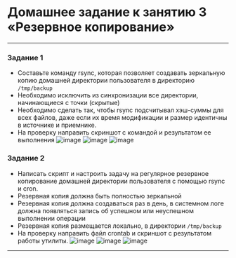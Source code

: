 # Домашнее задание к занятию 3 «Резервное копирование»

------



### Задание 1
- Составьте команду rsync, которая позволяет создавать зеркальную копию домашней директории пользователя в директорию `/tmp/backup`
- Необходимо исключить из синхронизации все директории, начинающиеся с точки (скрытые)
- Необходимо сделать так, чтобы rsync подсчитывал хэш-суммы для всех файлов, даже если их время модификации и размер идентичны в источнике и приемнике.
- На проверку направить скриншот с командой и результатом ее выполнения
![image](https://github.com/rulezzz7373/Netology/assets/138396672/87574d20-363e-461f-9a6d-61e59f271df2)
![image](https://github.com/rulezzz7373/Netology/assets/138396672/d678fc16-fa54-4501-b979-b56d852c6d2e)
![image](https://github.com/rulezzz7373/Netology/assets/138396672/9706517b-0f94-4fb8-8bd1-a880653c67db)




### Задание 2
- Написать скрипт и настроить задачу на регулярное резервное копирование домашней директории пользователя с помощью rsync и cron.
- Резервная копия должна быть полностью зеркальной
- Резервная копия должна создаваться раз в день, в системном логе должна появляться запись об успешном или неуспешном выполнении операции
- Резервная копия размещается локально, в директории `/tmp/backup`
- На проверку направить файл crontab и скриншот с результатом работы утилиты.
![image](https://github.com/rulezzz7373/Netology/assets/138396672/7c8497cd-f7d6-4e54-a043-2a47c152c705)
![image](https://github.com/rulezzz7373/Netology/assets/138396672/298209c1-75be-410d-9f7d-f7bea7c529a5)
![image](https://github.com/rulezzz7373/Netology/assets/138396672/98a1f042-7a4a-49ea-8662-a71173c343ae)


---

